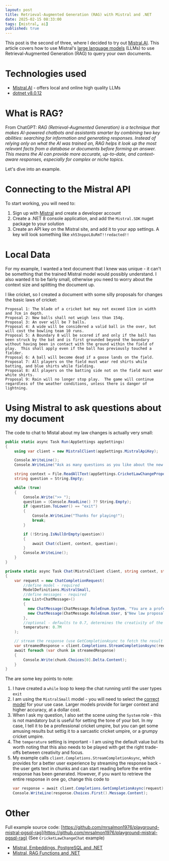```yaml
---
layout: post
title: Retrieval-Augmented Generation (RAG) with Mistral and .NET
date: 2025-02-15 08:33:00
tags: [mistral, ai]
published: true
---
```


This post is the second of three, where I decided to try out [Mistral.AI](https://mistral.ai). This article covers how to use Mistral's [large language models](https://mistral.ai/technology/#models) (LLMs) to use Retrieval-Augmented Generation (RAG) to query your own documents.

# Technologies used

- [Mistral.AI](https://mistral.ai/technology/#models) - offers local and online high quality LLMs 
- [dotnet v8.0.12](https://dotnet.microsoft.com/en-us/download) 

# What is RAG?

From ChatGPT: *RAG (Retrieval-Augmented Generation) is a technique that makes AI-powered chatbots and assistants smarter by combining two key abilities: searching for information and generating responses. Instead of relying only on what the AI was trained on, RAG helps it look up the most relevant facts from a database or documents before forming an answer. This means the AI can provide more accurate, up-to-date, and context-aware responses, especially for complex or niche topics.*

Let's dive into an example.

# Connecting to the Mistral API

To start working, you will need to:

1. Sign up with [Mistral](https://mistral.ai/) and create a developer account
2. Create a .NET 8 console application, and add the `Mistral.SDK` nuget package to your solution
3. Create an API key on the Mistral site, and add it to your app settings.  A key will look something like `xh53nppoL8uRmT!!redacted!!`

# Local Data

For my example, I wanted a text document that I knew was unique - it can't be something that the trained Mistral model would possibly understand.  I also wanted it to be fairly small, otherwise you need to worry about the context size and splitting the document up.

I like cricket, so I created a document with some silly proposals for changes the basic laws of cricket:

```text
Proposal 1: The blade of a cricket bat may not exceed 11cm in width and 7cm in depth.
Proposal 2: New balls shall not weigh less than 154g.
Proposal 3: An over will be 7 balls.
Proposal 4: A wide will be considered a valid ball in the over, but will cost the bowling team 10 runs.
Proposal 5: A Boundary 8 will be scored if and only if the ball has been struck by the bat and is first grounded beyond the boundary without having been in contact with the ground within the field of play.  This shall apply even if the ball has previously touched a fielder.
Proposal 6: A ball will become dead if a goose lands on the field.
Proposal 7: All players on the field must wear red shirts while batting, and blue shirts while fielding.
Proposal 8: All players on the batting side not on the field must wear white shirts.
Proposal 9: Rain will no longer stop play.  The game will continue regardless of the weather conditions, unless there is danger of lightning.
```

# Using Mistral to ask questions about my document

The code to chat to Mistal about my law changes is actually very small:

```csharp
public static async Task Run(AppSettings appSettings)
{
    using var client = new MistralClient(appSettings.MistralApiKey);

    Console.WriteLine();
    Console.WriteLine("Ask as many questions as you like about the new proposals.");

    string context = File.ReadAllText(appSettings.CricketLawChangeProposalDocumentPath);
    string question = String.Empty;

    while (true)
    {
        Console.Write(">> ");
        question = (Console.ReadLine() ?? String.Empty);
        if (question.ToLower() == "exit")
        {
            Console.WriteLine("Thanks for playing!");
            break;
        }

        if (!String.IsNullOrEmpty(question))
        {
            await Chat(client, context, question);
        }
        Console.WriteLine();
    }
}

private static async Task Chat(MistralClient client, string context, string question)
{
    var request = new ChatCompletionRequest(
        //define model - required
        ModelDefinitions.MistralSmall,
        //define messages - required
        new List<ChatMessage>()
        {
          new ChatMessage(ChatMessage.RoleEnum.System, "You are a professional cricket umpire."),
          new ChatMessage(ChatMessage.RoleEnum.User, $"New law proposals: {context} - Question: {question}")
        },
        //optional - defaults to 0.7, determines the creativity of the response (lower values are more focused, higher values up to 1 are more random)
        temperature: 0.7M
    );

    // stream the response (use GetCompletionAsync to fetch the result in one go)
    var streamedResponse = client.Completions.StreamCompletionAsync(request);
    await foreach (var chunk in streamedResponse)
    {
        Console.Write(chunk.Choices[0].Delta.Content);
    }
}
```

The are some key points to note:

1. I have created a `while` loop to keep the chat running until the user types `exit`
2. I am using the `MistralSmall` model - you will need to select the [correct model](https://docs.mistral.ai/getting-started/models/models_overview/) for your use case.  Larger models provide for larger context and higher accuracy, at a dollar cost.
3. When I ask my question, I also set the scene using the `System` role - this is not mandatory but is useful for setting the tone of your bot.  In my case, I tell it to be a professional cricket umpire, but you can get some amusing results but settig it to a sarcastic cricket umpire, or a grumpy cricket umpire.
4. The `temperature` setting is important - I am using the default value but its worth noting that this also needs to be played with get the right trade-offs between creativity and focus.
5. My example calls `client.Completions.StreamCompletionAsync`, which provides for a better user experience by streaming the response back - the user gets text in chunks and can start reading before the entire response has been generated.  However, if you want to retrieve the entire response in one go, change this code to
   ```csharp
   var response = await client.Completions.GetCompletionAsync(request);
   Console.WriteLine(response.Choices.First().Message.Content); 
   ```

# Other

Full example source code: [https://github.com/mrsalmon1976/playground-mistral-pgsql-rag](https://github.com/mrsalmon1976/playground-mistral-pgsql-rag) (See `CricketLawChangeChat` example)

- [Mistral, Embeddings, PostgreSQL and .NET](https://software.safish.com/2025-02-15-mistral-embeddings-with-postgresql/) 
- [Mistral, RAG Functions and .NET](https://software.safish.com/2025-02-15-mistral-rag-functions/)
